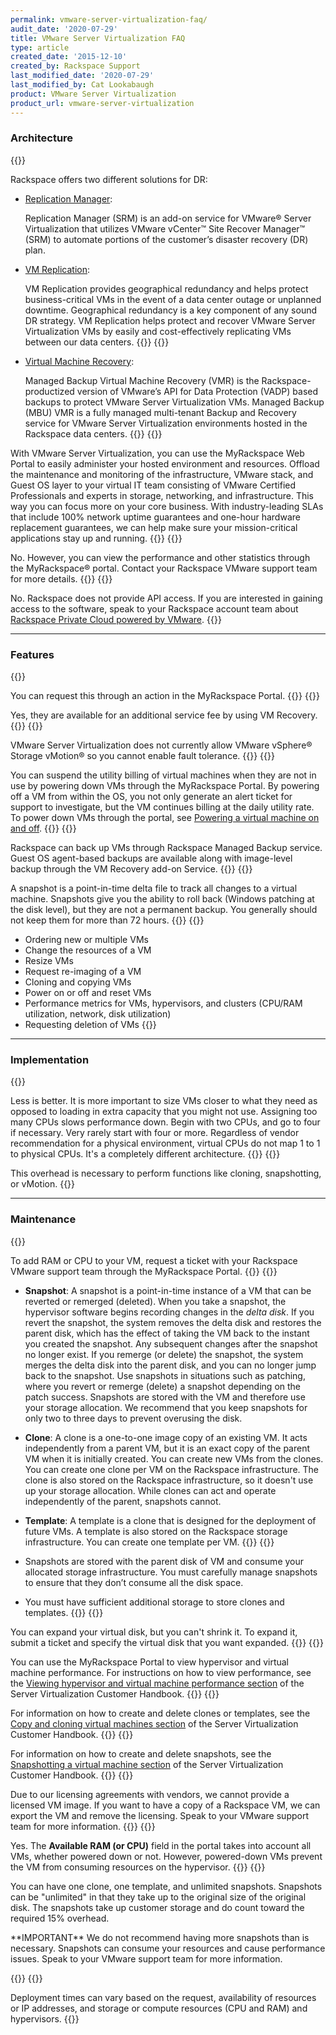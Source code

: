 ```yaml
---
permalink: vmware-server-virtualization-faq/
audit_date: '2020-07-29'
title: VMware Server Virtualization FAQ
type: article
created_date: '2015-12-10'
created_by: Rackspace Support
last_modified_date: '2020-07-29'
last_modified_by: Cat Lookabaugh
product: VMware Server Virtualization
product_url: vmware-server-virtualization
---
```


### Architecture
{{<accordion title="What type of disaster recovery (DR) solutions does Rackspace offer?" col="in" href="accordion1">}}

Rackspace offers two different solutions for DR:

- [Replication Manager](https://developer.rackspace.com/docs/docs-vmware-server-virt/server-virt-handbook/getting-started/replication-manager/):

  Replication Manager (SRM) is an add-on service for VMware&reg; Server Virtualization
  that utilizes VMware vCenter&trade; Site Recover Manager&trade; (SRM) to automate portions
  of the customer’s disaster recovery (DR) plan.

- [VM Replication](https://developer.rackspace.com/docs/docs-vmware-server-virt/server-virt-handbook/getting-started/vm-replication/):

  VM Replication provides geographical redundancy and helps protect
  business-critical VMs in the event of a data center outage or unplanned
  downtime. Geographical redundancy is a key component of any sound
  DR strategy. VM Replication helps protect and recover
  VMware Server Virtualization VMs by easily and cost-effectively
  replicating VMs between our data centers.
{{</accordion>}}
{{<accordion title="Are image-based backups part of the VMware Server Virtualization offering?" col="in" href="accordion2">}}

- [Virtual Machine Recovery](https://developer.rackspace.com/docs/docs-vmware-server-virt/server-virt-handbook/getting-started/vm-recovery/):

  Managed Backup Virtual Machine Recovery (VMR) is the Rackspace-productized
  version of VMware’s API for Data Protection (VADP) based backups to
  protect VMware Server Virtualization VMs. Managed Backup (MBU) VMR is a
  fully managed multi-tenant Backup and Recovery service for VMware
  Server Virtualization environments hosted in the Rackspace data centers.
{{</accordion>}}
{{<accordion title="What are the benefits of Rackspace VMware Server Virtualization?" col="in" href="accordion3">}}

With VMware Server Virtualization, you can use the MyRackspace Web Portal
to easily administer your hosted environment and resources. Offload the
maintenance and monitoring of the infrastructure, VMware stack, and Guest
OS layer to your virtual IT team consisting of VMware Certified Professionals
and experts in storage, networking, and infrastructure. This way you can focus more
on your core business. With industry-leading SLAs that include 100% network
uptime guarantees and one-hour hardware replacement guarantees, we can help
make sure your mission-critical applications stay up and running.
{{</accordion>}}
{{<accordion title="With VMware Server Virtualization, can I log in to the hypervisor?" col="in" href="accordion4">}}

No. However, you can view the performance and other statistics
through the MyRackspace&reg; portal. Contact your Rackspace VMware support team
for more details.
{{</accordion>}}
{{<accordion title="With VMware Server Virtualization, do I get API access to the virtual centers or hypervisors?" col="in" href="accordion5">}}

No. Rackspace does not provide API access. If you are interested in gaining
access to the software, speak to your Rackspace account team about
[Rackspace Private Cloud powered by VMware](https://www.rackspace.com/en-gb/vmware/private-cloud).
{{</accordion>}}

------------------------------------------------------------------------

### Features

{{<accordion title="How do I re-image a VM?" col="in" href="accordion6">}}

You can request this through an action in the MyRackspace Portal.
{{</accordion>}}
{{<accordion title="Are image-based backups part of the VMware Server Virtualization offering?" col="in" href="accordion7">}}

Yes, they are available for an additional service fee by using VM Recovery.
{{</accordion>}}
{{<accordion title="Can I use fault tolerance with my Rackspace VMs?" col="in" href="accordion8">}}

VMware Server Virtualization does not currently allow VMware vSphere&reg; Storage vMotion&reg;
so you cannot enable fault tolerance.
{{</accordion>}}
{{<accordion title="Can I turn off utility billing for VMs?" col="in" href="accordion9">}}

You can suspend the utility billing of virtual machines when
they are not in use by powering down VMs through the MyRackspace Portal.
By powering off a VM from within the OS, you not only generate an
alert ticket for support to investigate, but the VM continues billing
at the daily utility rate. To power down VMs through the portal, see
[Powering a virtual machine on and off](https://developer.rackspace.com/docs/docs-vmware-server-virt/server-virt-handbook/user-manual/managing-vms/#svh-power-vm).
{{</accordion>}}
{{<accordion title="How are my VMs backed up?" col="in" href="accordion10">}}

Rackspace can back up VMs through Rackspace Managed Backup service.
Guest OS agent-based backups are available along with image-level
backup through the VM Recovery add-on Service.
{{</accordion>}}
{{<accordion title="What is a snapshot, and how does it work?" col="in" href="accordion11">}}

A snapshot is a point-in-time delta file to track all changes to a virtual
machine. Snapshots give you the ability to roll back (Windows
patching at the disk level), but they are not a permanent backup. You
generally should not keep them for more than 72 hours.
{{</accordion>}}
{{<accordion title="What can I use the MyRackspace Portal for?" col="in" href="accordion12">}}

-  Ordering new or multiple VMs
-  Change the resources of a VM
-  Resize VMs
-  Request re-imaging of a VM
-  Cloning and copying VMs
-  Power on or off and reset VMs
-  Performance metrics for VMs, hypervisors, and clusters (CPU/RAM utilization, network, disk utilization)
-  Requesting deletion of VMs
{{</accordion>}}

------------------------------------------------------------------------

### Implementation

{{<accordion title="How do I appropriately size my VMs?" col="in" href="accordion13">}}

Less is better. It is more important to size VMs closer to what they
need as opposed to loading in extra capacity that you might not use.
Assigning too many CPUs slows performance down. Begin with two CPUs, and go to
four if necessary. Very rarely start with four or more. Regardless of vendor
recommendation for a physical environment, virtual CPUs do not map 1 to 1
to physical CPUs. It's a completely different architecture.
{{</accordion>}}
{{<accordion title="Why does Rackspace require overhead storage?" col="in" href="accordion14">}}

This overhead is necessary to perform functions like
cloning, snapshotting, or vMotion.
{{</accordion>}}

------------------------------------------------------------------------

### Maintenance

{{<accordion title="How do I add RAM or CPU to a VM?" col="in" href="accordion15">}}

To add RAM or CPU to your VM, request a ticket with your Rackspace VMware
support team through the MyRackspace Portal.
{{</accordion>}}
{{<accordion title="What are the differences between snapshots, clones, and templates?" col="in" href="accordion16">}}

-   **Snapshot**: A snapshot is a point-in-time instance of a VM that
    can be reverted or remerged (deleted). When you take a snapshot, the
    hypervisor software begins recording changes in the
    *delta disk*. If you revert the snapshot, the system removes the delta disk
    and restores the parent disk, which has the effect of taking the
    VM back to the instant you created the snapshot. Any subsequent
    changes after the snapshot no longer exist. If you remerge (or delete)
    the snapshot, the system merges the delta disk into the parent disk,
    and you can no longer jump back to the snapshot.
    Use snapshots in situations such as patching, where you revert or remerge
    (delete) a snapshot depending on the patch success. Snapshots are stored
    with the VM and therefore use your storage allocation. We recommend that you
    keep snapshots for only two to three days to prevent overusing the disk.
-   **Clone**: A clone is a one-to-one image copy of an existing VM. It
    acts independently from a parent VM, but it is an exact copy of the
    parent VM when it is initially created. You can create new VMs from
    the clones. You can create one clone per VM on the
    Rackspace infrastructure. The clone is also stored on the Rackspace
    infrastructure, so it doesn't use up your storage allocation. While
    clones can act and operate independently of the parent,
    snapshots cannot.
-   **Template**: A template is a clone that is designed for the deployment
    of future VMs. A template is also stored on the Rackspace
    storage infrastructure. You can create one template per VM.
{{</accordion>}}
{{<accordion title="Where is data stored if I create a snapshot, copy as a clone, or template?" col="in" href="accordion17">}}

-   Snapshots are stored with the parent disk of VM and consume your
    allocated storage infrastructure. You must carefully manage snapshots to
    ensure that they don’t consume all the disk space.
-   You must have sufficient additional storage to store clones and templates.
{{</accordion>}}
{{<accordion title="How can I expand or shrink my virtual disk?" col="in" href="accordion18">}}

You can expand your virtual disk, but you can't shrink it. To expand it, submit a ticket and
specify the virtual disk that you want expanded.
{{</accordion>}}
{{<accordion title="How do I view the performance or monitor my available resources of a VM or host?" col="in" href="accordion19">}}

You can use the MyRackspace Portal to view hypervisor and virtual machine
performance. For instructions on how to view performance, see the
[Viewing hypervisor and virtual machine performance section](https://developer.rackspace.com/docs/docs-vmware-server-virt/server-virt-handbook/user-manual/managing-hyps-clusters/) of
the Server Virtualization Customer Handbook.
{{</accordion>}}
{{<accordion title="How do I create and delete clones or templates?" col="in" href="accordion20">}}

For information on how to create and delete clones or templates, see the [Copy and cloning virtual machines
section](https://developer.rackspace.com/docs/docs-vmware-server-virt/server-virt-handbook/user-manual/copy-clone-vms/)
of the Server Virtualization Customer Handbook.
{{</accordion>}}
{{<accordion title="How do I create and delete snapshots?" col="in" href="accordion1">}}

For information on how to create and delete snapshots, see the [Snapshotting a virtual machine section](https://developer.rackspace.com/docs/docs-vmware-server-virt/server-virt-handbook/user-manual/managing-vms/#snapshotting-a-virtual-machine) of
the Server Virtualization Customer Handbook.
{{</accordion>}}
{{<accordion title="Can I have a copy of my Rackspace VM?" col="in" href="accordion21">}}

Due to our licensing agreements with vendors, we cannot provide a
licensed VM image. If you want to have a copy of a Rackspace VM,
we can export the VM and remove the licensing. Speak to your
VMware support team for more information.
{{</accordion>}}
{{<accordion title="Do powered-down VMs count toward my available resources?" col="in" href="accordion22">}}

Yes. The **Available RAM (or CPU)** field in the portal takes into
account all VMs, whether powered down or not. However, powered-down VMs
prevent the VM from consuming resources on the hypervisor.
{{</accordion>}}
{{<accordion title="How many clones, templates, and snapshots can I have active?" col="in" href="accordion23">}}

You can have one clone, one template, and unlimited snapshots. Snapshots can be "unlimited"
in that they take up to the original size of the original disk. The
snapshots take up customer storage and do count toward the required 15%
overhead.
<p class="callout-important">
**IMPORTANT** We do not recommend having more snapshots than is necessary. Snapshots
can consume your resources and cause performance issues. Speak to your
VMware support team for more information.
</p>
{{</accordion>}}
{{<accordion title="How long will it take to provision a VM?" col="in" href="accordion24">}}

Deployment times can vary based on the request, availability of resources
or IP addresses, and storage or compute resources (CPU and RAM) and
hypervisors.
{{</accordion>}}
